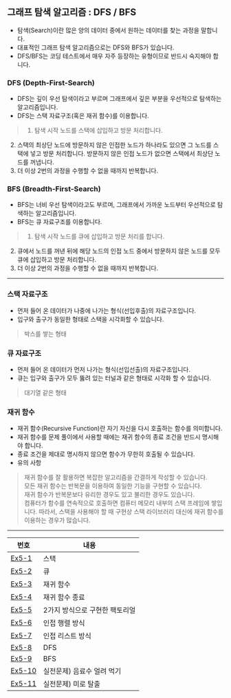## 그래프 탐색 알고리즘 : DFS / BFS

- 탐색(Search)이란 많은 양의 데이터 중에서 원하는 데이터를 찾는 과정을 말합니다.
- 대표적인 그래프 탐색 알고리즘으로는 DFS와 BFS가 있습니다.
- DFS/BFS는 코딩 테스트에서 매우 자주 등장하는 유형이므로 반드시 숙지해야 합니다.

### DFS (Depth-First-Search)

- DFS는 깊이 우선 탐색이라고 부르며 그래프에서 깊은 부분을 우선적으로 탐색하는 알고리즘입니다.
- DFS는 스택 자료구조(혹은 재귀 함수)를 이용합니다.
 > 1. 탐색 시작 노드를 스택에 삽입하고 방문 처리합니다.<br>
 2. 스택의 최상단 노드에 방문하지 않은 인접한 노드가 하나라도 있으면 그 노드를 스택에 넣고 방문 처리합니다. 방문하지 않은 인접 노드가 없으면 스택에서 최상단 노드를 꺼냅니다.<br>
 3. 더 이상 2번의 과정을 수행할 수 없을 때까지 반복합니다.

### BFS (Breadth-First-Search)

- BFS는 너비 우선 탐색이라고도 부르며, 그래프에서 가까운 노드부터 우선적으로 탐색하는 알고리즘입니다.
- BFS는 큐 자료구조를 이용합니다.
 > 1. 탐색 시작 노드를 큐에 삽입하고 방문 처리를 합니다.<br>
 2. 큐에서 노드를 꺼낸 뒤에 해당 노드의 인접 노드 중에서 방문하지 않은 노드를 모두 큐에 삽입하고 방문 처리합니다.<br>
 3. 더 이상 2번의 과정을 수행할 수 없을 때까지 반복합니다.
---
### 스택 자료구조

- 먼저 들어 온 데이터가 나중에 나가는 형식(선입후출)의 자료구조입니다.
- 입구와 출구가 동일한 형태로 스택을 시각화할 수 있습니다.
 > 박스를 쌓는 형태

### 큐 자료구조

- 먼저 들어 온 데이터가 먼저 나가는 형식(선입선출)의 자료구조입니다.
- 큐는 입구와 출구가 모두 뚫려 있는 터널과 같은 형태로 시각화 할 수 있습니다.
 > 대기열 같은 형태

### 재귀 함수

- 재귀 함수(Recursive Function)란 자기 자신을 다시 호출하는 함수를 의미합니다.
- 재귀 함수를 문제 풀이에서 사용할 때에는 재귀 함수의 종료 조건을 반드시 명시해야 합니다.
- 종료 조건을 제대로 명시하지 않으면 함수가 무한히 호출될 수 있습니다.
- 유의 사항
 > 재귀 함수를 잘 활용하면 복잡한 알고리즘을 간결하게 작성할 수 있습니다.<br>
 모든 재귀 함수는 반복문을 이용하여 동일한 기능을 구현할 수 있습니다.<br>
 재귀 함수가 반복문보다 유리한 경우도 있고 불리한 경우도 있습니다.<br>
 컴퓨터가 함수를 연속적으로 호출하면 컴퓨터 메모리 내부의 스택 프레임에 쌓입니다. 따라서, 스택을 사용해야 할 때 구현상 스택 라이브러리 대신에 재귀 함수를 이용하는 경우가 많습니다.

---

|번호|내용|
|---|---|
[Ex5-1](Ex5-1.py)|스택
[Ex5-2](Ex5-2.py)|큐
[Ex5-3](Ex5-3.py)|재귀 함수
[Ex5-4](Ex5-4.py)|재귀 함수 종료
[Ex5-5](Ex5-5.py)|2가지 방식으로 구현한 팩토리얼
[Ex5-6](Ex5-6.py)|인접 행렬 방식
[Ex5-7](Ex5-7.py)|인접 리스트 방식
[Ex5-8](Ex5-8.py)|DFS
[Ex5-9](Ex5-9.py)|BFS
[Ex5-10](Ans5-10.py)|실전문제) 음료수 얼려 먹기
[Ex5-11](Ans5-11.py)|실전문제) 미로 탈출